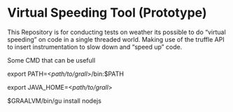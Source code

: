 # Virtual Speeding Tool (Prototype) 

This Repository is for conducting tests on weather its possible to do “virtual speeding” on code in a single threaded world.
Making use of the truffle API to insert instrumentation to slow down and “speed up” code.

Some CMD that can be usefull

export PATH=<*path/to/grall*>/bin:$PATH

export JAVA_HOME=<*path/to/grall*>

$GRAALVM/bin/gu install nodejs